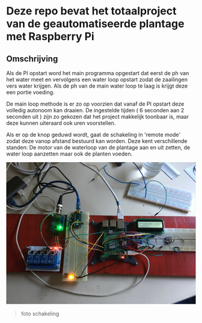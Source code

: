 # Deze repo bevat het totaalproject van de geautomatiseerde plantage met Raspberry Pi

## Omschrijving

Als de PI opstart word het main programma opgestart dat eerst de ph van het water meet en vervolgens een water loop opstart zodat de zaailingen vers water krijgen. Als de ph van de main water loop te laag is krijgt deze een portie voeding.

De main loop methode is er zo op voorzien dat vanaf de PI opstart deze volledig autonoom kan draaien. De ingestelde tijden ( 6 seconden aan 2 seconden uit ) zijn zo gekozen dat het project makkelijk toonbaar is, maar deze kunnen uiteraard ook uren voorstellen. 

Als er op de knop geduwd wordt, gaat de schakeling in 'remote mode' zodat deze vanop afstand bestuurd kan worden. Deze kent verschillende standen: De motor van de waterloop van de plantage aan en uit zetten, de water loop aanzetten maar ook de planten voeden.

![img](/images/TotaalSchakeling.JPG)
> foto schakeling